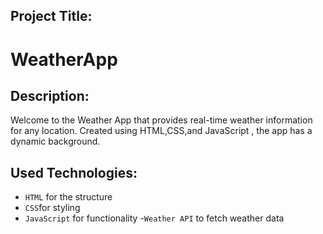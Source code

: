 ## Project Title:

# WeatherApp

## Description:

<p>Welcome to the Weather App that provides real-time weather information for any location. Created using HTML,CSS,and JavaScript , the app has a dynamic background. </p>

## Used Technologies:

- `HTML` for the structure
- `CSS`for styling
- `JavaScript` for functionality -`Weather API` to fetch weather data
